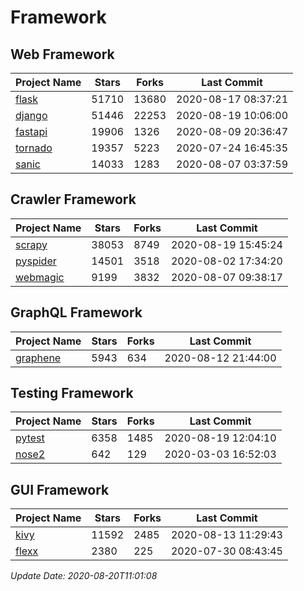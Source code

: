 # Framework

## Web Framework

| Project Name | Stars | Forks | Last Commit |
| ------------ | ----- | ----- | ----------- |
| [flask](https://github.com/pallets/flask) | 51710 | 13680 | 2020-08-17 08:37:21 |
| [django](https://github.com/django/django) | 51446 | 22253 | 2020-08-19 10:06:00 |
| [fastapi](https://github.com/tiangolo/fastapi) | 19906 | 1326 | 2020-08-09 20:36:47 |
| [tornado](https://github.com/tornadoweb/tornado) | 19357 | 5223 | 2020-07-24 16:45:35 |
| [sanic](https://github.com/huge-success/sanic) | 14033 | 1283 | 2020-08-07 03:37:59 |

## Crawler Framework

| Project Name | Stars | Forks | Last Commit |
| ------------ | ----- | ----- | ----------- |
| [scrapy](https://github.com/scrapy/scrapy) | 38053 | 8749 | 2020-08-19 15:45:24 |
| [pyspider](https://github.com/binux/pyspider) | 14501 | 3518 | 2020-08-02 17:34:20 |
| [webmagic](https://github.com/code4craft/webmagic) | 9199 | 3832 | 2020-08-07 09:38:17 |

## GraphQL Framework

| Project Name | Stars | Forks | Last Commit |
| ------------ | ----- | ----- | ----------- |
| [graphene](https://github.com/graphql-python/graphene) | 5943 | 634 | 2020-08-12 21:44:00 |

## Testing Framework

| Project Name | Stars | Forks | Last Commit |
| ------------ | ----- | ----- | ----------- |
| [pytest](https://github.com/pytest-dev/pytest) | 6358 | 1485 | 2020-08-19 12:04:10 |
| [nose2](https://github.com/nose-devs/nose2) | 642 | 129 | 2020-03-03 16:52:03 |

## GUI Framework

| Project Name | Stars | Forks | Last Commit |
| ------------ | ----- | ----- | ----------- |
| [kivy](https://github.com/kivy/kivy) | 11592 | 2485 | 2020-08-13 11:29:43 |
| [flexx](https://github.com/flexxui/flexx) | 2380 | 225 | 2020-07-30 08:43:45 |

*Update Date: 2020-08-20T11:01:08*
